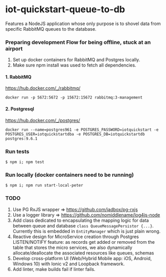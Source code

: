 # iot-quickstart-queue-to-db
Features a NodeJS application whose only purpose is to shovel data from specific RabbitMQ queues to the database.


### Preparing development Flow for being offline, stuck at an airport

1. Set up docker containers for RabbitMQ and Postgres locally.
2. Make sure npm install was used to fetch all dependencies.


#### 1. RabbitMQ

https://hub.docker.com/_/rabbitmq/

```docker run -p 5672:5672 -p 15672:15672 rabbitmq:3-management```


#### 2. Postgresql

https://hub.docker.com/_/postgres/

```docker run --name=postgres961 -e POSTGRES_PASSWORD=iotquickstart -e POSTGRES_USER=iotquickstartdba -e POSTGRES_DB=iotquickstartdb  postgres:9.6.1```

### Run tests

```$ npm i; npm test```

### Run locally (docker containers need to be running)

```$ npm i; npm run start-local-peter```


### TODO

1. Use PG RxJS wrapper => https://github.com/jadbox/pg-rxjs
2. Use a logger library => https://github.com/nomiddlename/log4js-node
3. Add class dedicated to encapsulating the mapping logic for data between queue and 
database ```class QueueMessagePersistor {...}```. Currently this is embedded 
in ```EntityManager``` which is just plain wrong.
4. Reactive design for MicroService creation through Postgres LISTEN/NOTIFY feature: as 
records get added or removed from the table that stores the micro services, we also 
dynamically allocate/deallocate the associated resources like queues, schemas
5. Develop cross-platform UI (Web/Hybrid Mobile app: iOS, Android, Windows 10) with Ionic v2 and Loopback framework.
6. Add linter, make builds fail if linter fails.
